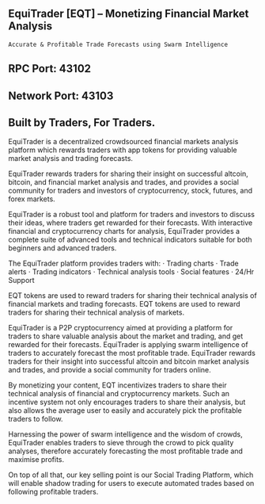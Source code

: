 ## EquiTrader [EQT] – Monetizing Financial Market Analysis
    Accurate & Profitable Trade Forecasts using Swarm Intelligence

## RPC Port: 43102
## Network Port: 43103

## Built by Traders, For Traders.

EquiTrader is a decentralized crowdsourced financial markets analysis platform which rewards traders with app tokens for providing valuable market analysis and trading forecasts.

EquiTrader rewards traders for sharing their insight on successful altcoin, bitcoin, and financial market analysis and trades, and provides a social community for traders and investors of cryptocurrency, stock, futures, and forex markets.

EquiTrader is a robust tool and platform for traders and investors to discuss their ideas, where traders get rewarded for their forecasts. With interactive financial and cryptocurrency charts for analysis, EquiTrader provides a complete suite of advanced tools and technical indicators suitable for both beginners and advanced traders.

The EquiTrader platform provides traders with: · Trading charts · Trade alerts · Trading indicators
· Technical analysis tools · Social features · 24/Hr Support

EQT tokens are used to reward traders for sharing their technical analysis of financial markets and trading forecasts. EQT tokens are used to reward traders for sharing their technical analysis of markets.

EquiTrader is a P2P cryptocurrency aimed at providing a platform for traders to share valuable analysis about the market and trading, and get rewarded for their forecasts. EquiTrader is applying swarm intelligence of traders to accurately forecast the most profitable trade. EquiTrader rewards traders for their insight into successful altcoin and bitcoin market analysis and trades, and provide a social community for traders online.

By monetizing your content, EQT incentivizes traders to share their technical analysis of financial and cryptocurrency markets. Such an incentive system not only encourages traders to share their analysis, but also allows the average user to easily and accurately pick the profitable traders to follow.

Harnessing the power of swarm intelligence and the wisdom of crowds, EquiTrader enables traders to sieve through the crowd to pick quality analyses, therefore accurately forecasting the most profitable trade and maximise profits.

On top of all that, our key selling point is our Social Trading Platform, which will enable shadow trading for users to execute automated trades based on following profitable traders.

